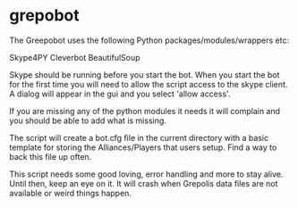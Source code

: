 grepobot
========
The Greepobot uses the following Python packages/modules/wrappers etc:

Skype4PY Cleverbot BeautifulSoup

Skype should be running before you start the bot. When you start the bot for the first time you will need to allow the script access to the skype client. A dialog will appear in the gui and you select 'allow access'.

If you are missing any of the python modules it needs it will complain and you should be able to add what is missing.

The script will create a bot.cfg file in the current directory with a basic template for storing the Alliances/Players that users setup. Find a way to back this file up often.

This script needs some good loving, error handling and more to stay alive. Until then, keep an eye on it. It will crash when Grepolis data files are not available or weird things happen.
